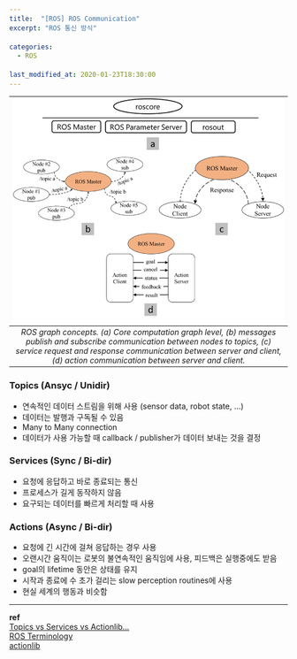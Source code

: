```yaml
---
title:  "[ROS] ROS Communication"
excerpt: "ROS 통신 방식"

categories:
  - ROS

last_modified_at: 2020-01-23T18:30:00
---
```


| ![ROS graph concept](/assets/images/posts/200123/graph_concept.png) |
|:--:|
| *ROS graph concepts. (a) Core computation graph level, (b) messages publish and subscribe communication between nodes to topics, (c) service request and response communication between server and client, (d) action communication between server and client.* |

### Topics (Ansyc / Unidir)
- 연속적인 데이터 스트림을 위해 사용 (sensor data, robot state, ...)
- 데이터는 발행과 구독될 수 있음
- Many to Many connection
- 데이터가 사용 가능할 때 callback / publisher가 데이터 보내는 것을 결정

### Services (Sync / Bi-dir)
- 요청에 응답하고 바로 종료되는 통신
- 프로세스가 길게 동작하지 않음
- 요구되는 데이터를 빠르게 처리할 때 사용

### Actions (Async / Bi-dir)
- 요청에 긴 시간에 걸쳐 응답하는 경우 사용
- 오랜시간 움직이는 로봇의 불연속적인 움직임에 사용, 피드백은 실행중에도 받음
- goal의 lifetime 동안은 상태를 유지
- 시작과 종료에 수 초가 걸리는 slow perception routines에 사용
- 현실 세계의 행동과 비슷함


----
**ref**  
[Topics vs Services vs Actionlib...](http://wiki.ros.org/ROS/Patterns/Communication)  
[ROS Terminology](https://robinrobotic.blogspot.com/2019/06/ros-terminology.html)  
[actionlib](http://wiki.ros.org/actionlib)  
